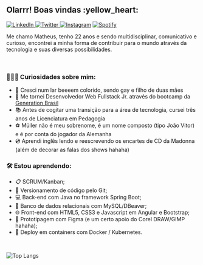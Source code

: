 <h2> Olarrr! Boas vindas :yellow_heart: </h2>

<a href="https://www.linkedin.com/in/matheuxmuller/" target="_blank"><img src="https://img.shields.io/badge/LinkedIn-%230077B5.svg?&style=flat-square&logo=linkedin&logoColor=white" alt="LinkedIn"> </a>
<a href="https://twitter.com/matheuxmuller" target="_blank"><img src="https://img.shields.io/badge/-Twitter-1da1f2?style=flat-square&labelColor=1da1f2&logo=twitter&logoColor=white" alt="Twitter"> </a>
<a href="https://www.instagram.com/matheuxmuller/" target="_blank"><img src="https://img.shields.io/badge/Instagram-%23E4405F.svg?&style=flat-square&logo=instagram&logoColor=white" alt="Instagram" ></a>
<a href="https://open.spotify.com/user/1g0xg7pfxk1kaspgr1nwbknxr?si=W3W9xfBlRZiC5nq0Tivj6w" target="_blank"><img src="https://img.shields.io/badge/-Spotify-00FF7F?style=flat-square&labelColor=00FF7F&logo=spotify&logoColor=white" alt="Spotify"> </a>


<p> Me chamo Matheus, tenho 22 anos e sendo multidisciplinar, comunicativo e curioso, encontrei a minha forma de contribuir para o mundo através da tecnologia e suas diversas possibilidades. </p>
<br>

<h3>👨🏻‍💻 Curiosidades sobre mim: </h3>

- :rainbow: Cresci num lar beeeem colorido, sendo gay e filho de duas mães
- :seedling: Me tornei Desenvolvedor Web Fullstack Jr. através do bootcamp da [Generation Brasil](https://brazil.generation.org/)
- :books: Antes de cogitar uma transição para a área de tecnologia, cursei três anos de Licenciatura em Pedagogia 
- :soccer: Müller não é meu sobrenome, é um nome composto (tipo João Vitor) e é por conta do jogador da Alemanha
- :cd: Aprendi inglês lendo e reescrevendo os encartes de CD da Madonna (além de decorar as falas dos shows hahaha)

<h3>🛠 Estou aprendendo: </h3>

- :clipboard: SCRUM/Kanban;
- :mag_right: Versionamento de código pelo Git;
- :computer: Back-end com Java no framework Spring Boot;
- :floppy_disk: Banco de dados relacionais com MySQL/DBeaver;
- :globe_with_meridians: Front-end com HTML5, CSS3 e Javascript em Angular e Bootstrap;
- :art: Prototipagem com Figma (e um certo apoio do Corel DRAW/GIMP hahaha);
- :whale: Deploy em containers com Docker / Kubernetes.

<br>

![Top Langs](https://github-readme-stats.vercel.app/api/top-langs/?username=matheuxmuller&layout=compact&theme=buefy)
